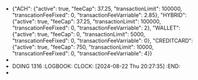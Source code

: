 - {"ACH": {"active": true, "feeCap": 37.25, "transactionLimit": 100000, "transcationFeeFixed": 0, "transactionFeeVarriable": 2.85}, "HYBRID": {"active": true, "feeCap": 37.25, "transactionLimit": 100000, "transcationFeeFixed": 0, "transactionFeeVarriable": 2}, "WALLET": {"active": true, "feeCap": 0, "transactionLimit": 5000, "transcationFeeFixed": 0, "transactionFeeVarriable": 0}, "CREDITCARD": {"active": true, "feeCap": 750, "transactionLimit": 10000, "transcationFeeFixed": 0, "transactionFeeVarriable": 4}}
-
- DOING 1316
  :LOGBOOK:
  CLOCK: [2024-08-22 Thu 20:27:35]
  :END:
-